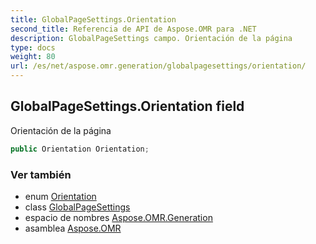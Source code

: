 ```yaml
---
title: GlobalPageSettings.Orientation
second_title: Referencia de API de Aspose.OMR para .NET
description: GlobalPageSettings campo. Orientación de la página
type: docs
weight: 80
url: /es/net/aspose.omr.generation/globalpagesettings/orientation/
---
```

## GlobalPageSettings.Orientation field

Orientación de la página

```csharp
public Orientation Orientation;
```

### Ver también

* enum [Orientation](../../orientation/)
* class [GlobalPageSettings](../)
* espacio de nombres [Aspose.OMR.Generation](../../globalpagesettings/)
* asamblea [Aspose.OMR](../../../)


